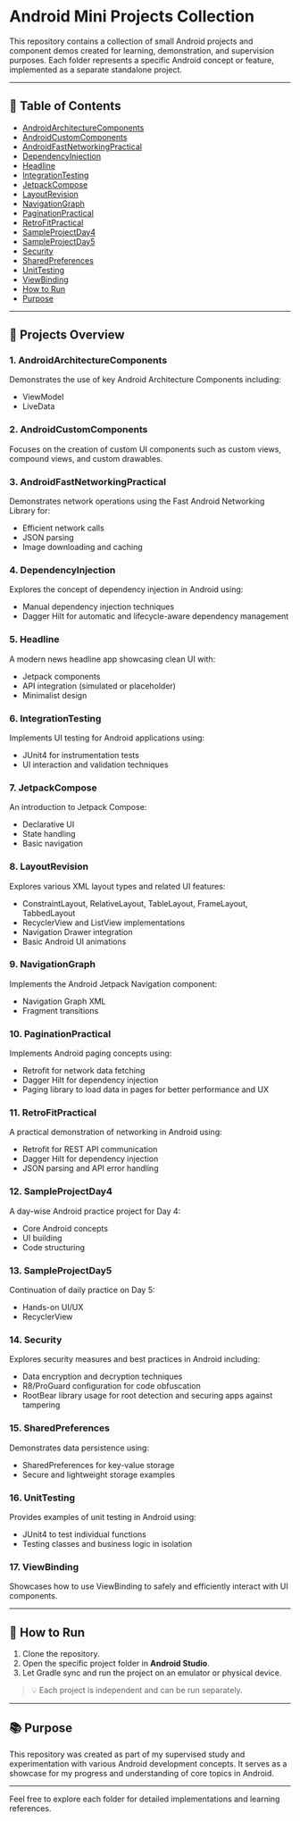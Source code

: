 # Android Mini Projects Collection

This repository contains a collection of small Android projects and component demos created for learning, demonstration, and supervision purposes. Each folder represents a specific Android concept or feature, implemented as a separate standalone project.

---

## 📑 Table of Contents

- [AndroidArchitectureComponents](#1-androidarchitecturecomponents)
- [AndroidCustomComponents](#2-androidcustomcomponents)
- [AndroidFastNetworkingPractical](#3-androidfastnetworkingpractical)
- [DependencyInjection](#4-dependencyinjection)
- [Headline](#5-headline)
- [IntegrationTesting](#6-integrationtesting)
- [JetpackCompose](#7-jetpackcompose)
- [LayoutRevision](#8-layoutrevision)
- [NavigationGraph](#9-navigationgraph)
- [PaginationPractical](#10-paginationpractical)
- [RetroFitPractical](#11-retrofitpractical)
- [SampleProjectDay4](#12-sampleprojectday4)
- [SampleProjectDay5](#13-sampleprojectday5)
- [Security](#14-security)
- [SharedPreferences](#15-sharedpreferences)
- [UnitTesting](#16-unittesting)
- [ViewBinding](#17-viewbinding)
- [How to Run](#-how-to-run)
- [Purpose](#-purpose)

---

## 📁 Projects Overview

### 1. **AndroidArchitectureComponents**
Demonstrates the use of key Android Architecture Components including:
- ViewModel
- LiveData

### 2. **AndroidCustomComponents**
Focuses on the creation of custom UI components such as custom views, compound views, and custom drawables.

### 3. **AndroidFastNetworkingPractical**
Demonstrates network operations using the Fast Android Networking Library for:
- Efficient network calls
- JSON parsing
- Image downloading and caching

### 4. **DependencyInjection**
Explores the concept of dependency injection in Android using:
- Manual dependency injection techniques
- Dagger Hilt for automatic and lifecycle-aware dependency management

### 5. **Headline**
A modern news headline app showcasing clean UI with:
- Jetpack components
- API integration (simulated or placeholder)
- Minimalist design

### 6. **IntegrationTesting**
Implements UI testing for Android applications using:
- JUnit4 for instrumentation tests
- UI interaction and validation techniques

### 7. **JetpackCompose**
An introduction to Jetpack Compose:
- Declarative UI
- State handling
- Basic navigation

### 8. **LayoutRevision**
Explores various XML layout types and related UI features:
- ConstraintLayout, RelativeLayout, TableLayout, FrameLayout, TabbedLayout
- RecyclerView and ListView implementations
- Navigation Drawer integration
- Basic Android UI animations

### 9. **NavigationGraph**
Implements the Android Jetpack Navigation component:
- Navigation Graph XML
- Fragment transitions

### 10. **PaginationPractical**
Implements Android paging concepts using:
- Retrofit for network data fetching
- Dagger Hilt for dependency injection
- Paging library to load data in pages for better performance and UX

### 11. **RetroFitPractical**
A practical demonstration of networking in Android using:
- Retrofit for REST API communication
- Dagger Hilt for dependency injection
- JSON parsing and API error handling

### 12. **SampleProjectDay4**
A day-wise Android practice project for Day 4:
- Core Android concepts
- UI building
- Code structuring

### 13. **SampleProjectDay5**
Continuation of daily practice on Day 5:
- Hands-on UI/UX
- RecyclerView

### 14. **Security**
Explores security measures and best practices in Android including:
- Data encryption and decryption techniques
- R8/ProGuard configuration for code obfuscation
- RootBear library usage for root detection and securing apps against tampering

### 15. **SharedPreferences**
Demonstrates data persistence using:
- SharedPreferences for key-value storage
- Secure and lightweight storage examples

### 16. **UnitTesting**
Provides examples of unit testing in Android using:
- JUnit4 to test individual functions
- Testing classes and business logic in isolation

### 17. **ViewBinding**
Showcases how to use ViewBinding to safely and efficiently interact with UI components.

---

## 🔧 How to Run

1. Clone the repository.
2. Open the specific project folder in **Android Studio**.
3. Let Gradle sync and run the project on an emulator or physical device.

> 💡 Each project is independent and can be run separately.

---

## 📚 Purpose

This repository was created as part of my supervised study and experimentation with various Android development concepts. It serves as a showcase for my progress and understanding of core topics in Android.

---

Feel free to explore each folder for detailed implementations and learning references.
